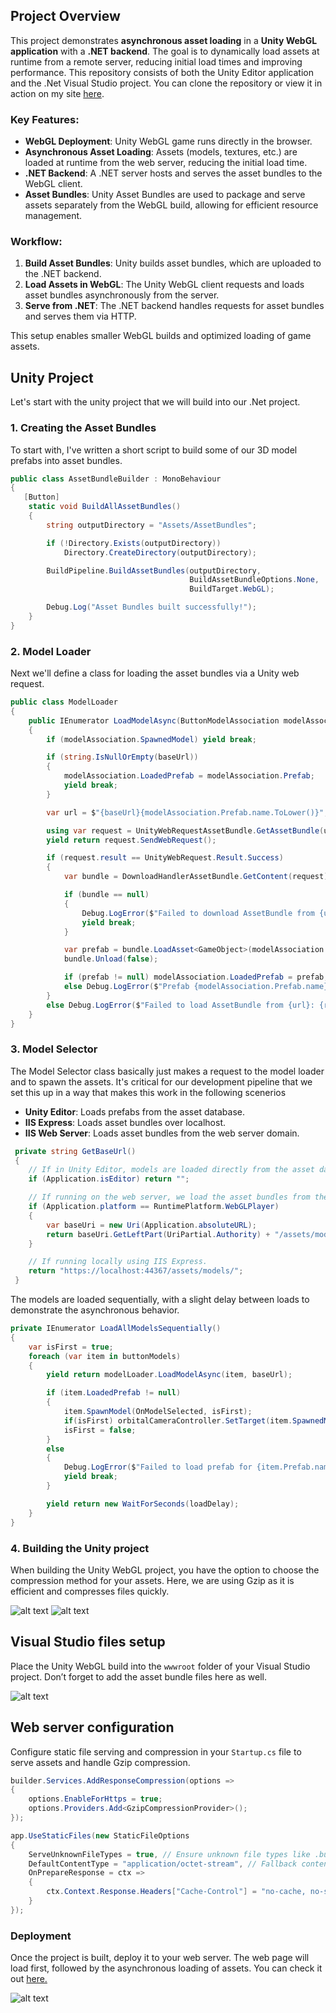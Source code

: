 ## Project Overview

This project demonstrates **asynchronous asset loading** in a **Unity WebGL application** with a **.NET backend**. The goal is to dynamically load assets at runtime from a remote server, reducing initial load times and improving performance. This repository consists of both the Unity Editor application and the .Net Visual Studio project. You can clone the repository or view it in action on my site [here](http://www.brianhoglundportfolio.com/).

### Key Features:
- **WebGL Deployment**: Unity WebGL game runs directly in the browser.
- **Asynchronous Asset Loading**: Assets (models, textures, etc.) are loaded at runtime from the web server, reducing the initial load time.
- **.NET Backend**: A .NET server hosts and serves the asset bundles to the WebGL client.
- **Asset Bundles**: Unity Asset Bundles are used to package and serve assets separately from the WebGL build, allowing for efficient resource management.

### Workflow:
1. **Build Asset Bundles**: Unity builds asset bundles, which are uploaded to the .NET backend.
2. **Load Assets in WebGL**: The Unity WebGL client requests and loads asset bundles asynchronously from the server.
3. **Serve from .NET**: The .NET backend handles requests for asset bundles and serves them via HTTP.

This setup enables smaller WebGL builds and optimized loading of game assets.


## Unity Project
Let's start with the unity project that we will build into our .Net project. 

### 1. Creating the Asset Bundles
To start with, I've written a short script to build some of our 3D model prefabs into asset bundles.
```csharp
public class AssetBundleBuilder : MonoBehaviour
{
   [Button]
    static void BuildAllAssetBundles()
    {
        string outputDirectory = "Assets/AssetBundles";

        if (!Directory.Exists(outputDirectory))
            Directory.CreateDirectory(outputDirectory);

        BuildPipeline.BuildAssetBundles(outputDirectory, 
                                        BuildAssetBundleOptions.None, 
                                        BuildTarget.WebGL);

        Debug.Log("Asset Bundles built successfully!");
    }
}
```

### 2. Model Loader
Next we'll define a class for loading the asset bundles via a Unity web request. 
```csharp
public class ModelLoader
{
    public IEnumerator LoadModelAsync(ButtonModelAssociation modelAssociation, string baseUrl)
    {
        if (modelAssociation.SpawnedModel) yield break;

        if (string.IsNullOrEmpty(baseUrl))
        {
            modelAssociation.LoadedPrefab = modelAssociation.Prefab;
            yield break;
        }

        var url = $"{baseUrl}{modelAssociation.Prefab.name.ToLower()}";

        using var request = UnityWebRequestAssetBundle.GetAssetBundle(url);
        yield return request.SendWebRequest();

        if (request.result == UnityWebRequest.Result.Success)
        {
            var bundle = DownloadHandlerAssetBundle.GetContent(request);

            if (bundle == null)
            {
                Debug.LogError($"Failed to download AssetBundle from {url}: Bundle is null");
                yield break;
            }

            var prefab = bundle.LoadAsset<GameObject>(modelAssociation.Prefab.name);
            bundle.Unload(false);

            if (prefab != null) modelAssociation.LoadedPrefab = prefab;
            else Debug.LogError($"Prefab {modelAssociation.Prefab.name} not found in AssetBundle {url}");
        }
        else Debug.LogError($"Failed to load AssetBundle from {url}: {request.error}");
    }
}
```

### 3. Model Selector
The Model Selector class basically just makes a request to the model loader and to spawn the assets. It's critical for our development pipeline that we set this up in a way that makes this work in the following scenerios

- **Unity Editor**: Loads prefabs from the asset database.
- **IIS Express**: Loads asset bundles over localhost.
- **IIS Web Server**: Loads asset bundles from the web server domain.
```csharp
 private string GetBaseUrl()
 {
    // If in Unity Editor, models are loaded directly from the asset database
    if (Application.isEditor) return "";

    // If running on the web server, we load the asset bundles from the server domain.
    if (Application.platform == RuntimePlatform.WebGLPlayer)
    {
        var baseUri = new Uri(Application.absoluteURL);
        return baseUri.GetLeftPart(UriPartial.Authority) + "/assets/models/";
    }

    // If running locally using IIS Express.
    return "https://localhost:44367/assets/models/";
 }
```

The models are loaded sequentially, with a slight delay between loads to demonstrate the asynchronous behavior. 

```csharp
private IEnumerator LoadAllModelsSequentially()
{
    var isFirst = true;
    foreach (var item in buttonModels)
    {
        yield return modelLoader.LoadModelAsync(item, baseUrl);

        if (item.LoadedPrefab != null)
        {
            item.SpawnModel(OnModelSelected, isFirst);
            if(isFirst) orbitalCameraController.SetTarget(item.SpawnedModel);
            isFirst = false;
        }
        else
        {
            Debug.LogError($"Failed to load prefab for {item.Prefab.name}. Check logs for ModelLoader errors.");
            yield break;
        }

        yield return new WaitForSeconds(loadDelay);
    }
}
```

### 4. Building the Unity project

When building the Unity WebGL project, you have the option to choose the compression method for your assets. Here, we are using Gzip as it is efficient and compresses files quickly.

![alt text](WebGLBuildSettings-1.PNG) ![alt text](UnityBuildFiles-1.PNG)

## Visual Studio files setup
Place the Unity WebGL build into the `wwwroot` folder of your Visual Studio project. Don’t forget to add the asset bundle files here as well.

![alt text](FilesStuff-1.PNG)

## Web server configuration
Configure static file serving and compression in your `Startup.cs` file to serve assets and handle Gzip compression.

```csharp
builder.Services.AddResponseCompression(options =>
{
    options.EnableForHttps = true;
    options.Providers.Add<GzipCompressionProvider>();
});
```
```csharp
app.UseStaticFiles(new StaticFileOptions
{
    ServeUnknownFileTypes = true, // Ensure unknown file types like .bundle are served
    DefaultContentType = "application/octet-stream", // Fallback content type
    OnPrepareResponse = ctx =>
    {
        ctx.Context.Response.Headers["Cache-Control"] = "no-cache, no-store";
    }
});
```

### Deployment
Once the project is built, deploy it to your web server. The web page will load first, followed by the asynchronous loading of assets. You can check it out [here.](http://www.brianhoglundportfolio.com/)

![alt text](Capture-1.PNG)
